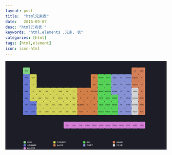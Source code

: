 ```yaml
---
layout: post
title:  "html元素表"
date:   2016-09-07
desc: "html元素表 "
keywords: "html,elements ,元素, 表"
categories: [html]
tags: [html,element]
icon: icon-html
---
```

![Alt text](/blogImages/html/html-elementsTable.png)